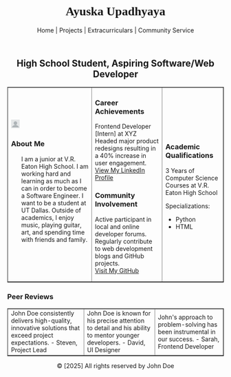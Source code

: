 <html>
<head>
    <meta charset="UTF-8">
    <meta name="viewport" content="width=device-width, initial-scale=1.0">
</head>
<body>
    <header>
        <h1 style="text-align:center;font-family:Times;">Ayuska Upadhyaya</h1>
        <p style="text-align:center;">Home | Projects | Extracurriculars | Community Service</p>
    </header>
    <h2 style="text-align:center;">High School Student, Aspiring Software/Web Developer</h2>
    <table border="1" width="100%">
        <tr>
            <td>
                <img src="blank-profile-picture-973460_1280.webp" width="20" height="20"></p>
                <h3>About Me</h3>
                <ul>
                   <p>
                       I am a junior at V.R. Eaton High School. I am working hard and learning as much as I can in order to become a Software Engineer. I want to be a student at UT Dallas. Outside of academics, I enjoy music, playing guitar, art, and spending time with friends and family.
                    </p>
                </ul>
            </td>
            <td>
                <h3>Career Achievements</h3>
                <p>Frontend Developer [Intern] at XYZ<br>Headed major product redesigns resulting in a 40% increase in user engagement.<br><a href="#">View My LinkedIn Profile</a></p>
                <h3>Community Involvement</h3>
                <p>Active participant in local and online developer forums. Regularly contribute to web development blogs and GitHub projects.<br><a href="#">Visit My GitHub</a></p>
            </td>
            <td>
                <h3>Academic Qualifications</h3>
                <p>3 Years of Computer Science Courses at V.R. Eaton High School</p>
                <p>Specializations:</p>
                <ul>
                    <li>Python</li>
                    <li>HTML</li>
                </ul>
            </td>
        </tr>
    </table>
    <h3>Peer Reviews</h3>
    <table border="1" width="100%">
        <tr>
            <td>John Doe consistently delivers high-quality, innovative solutions that exceed project expectations. - Steven, Project Lead</td>
            <td>John Doe is known for his precise attention to detail and his ability to mentor younger developers. - David, UI Designer</td>
            <td>John's approach to problem-solving has been instrumental in our success. - Sarah, Frontend Developer</td>
        </tr>
    </table>
    <footer style="text-align:center;">
        © [2025] All rights reserved by John Doe
    </footer>
</body>
</html>

